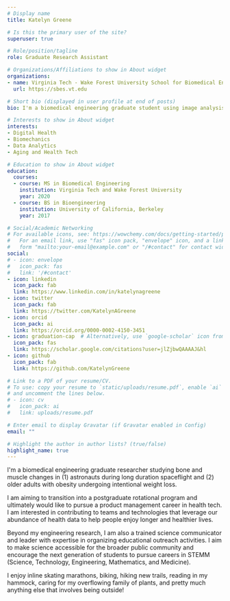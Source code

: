 ```yaml
---
# Display name
title: Katelyn Greene

# Is this the primary user of the site?
superuser: true

# Role/position/tagline
role: Graduate Research Assistant

# Organizations/Affiliations to show in About widget
organizations:
- name: Virginia Tech - Wake Forest University School for Biomedical Engineering and Sciences
  url: https://sbes.vt.edu

# Short bio (displayed in user profile at end of posts)
bio: I'm a biomedical engineering graduate student using image analysis to study bone and muscle changes. I'm passionate about helping others understand research and inspiring the next generation of young scientists.

# Interests to show in About widget
interests:
- Digital Health
- Biomechanics
- Data Analytics
- Aging and Health Tech

# Education to show in About widget
education:
  courses:
  - course: MS in Biomedical Engineering
    institution: Virginia Tech and Wake Forest University
    year: 2020
  - course: BS in Bioengineering
    institution: University of California, Berkeley
    year: 2017

# Social/Academic Networking
# For available icons, see: https://wowchemy.com/docs/getting-started/page-builder/#icons
#   For an email link, use "fas" icon pack, "envelope" icon, and a link in the
#   form "mailto:your-email@example.com" or "/#contact" for contact widget.
social:
# - icon: envelope
#   icon_pack: fas
#   link: '/#contact'
- icon: linkedin
  icon_pack: fab
  link: https://www.linkedin.com/in/katelynagreene
- icon: twitter
  icon_pack: fab
  link: https://twitter.com/KatelynAGreene
- icon: orcid
  icon_pack: ai
  link: https://orcid.org/0000-0002-4150-3451
- icon: graduation-cap  # Alternatively, use `google-scholar` icon from `ai` icon pack
  icon_pack: fas
  link: https://scholar.google.com/citations?user=jlZjbwQAAAAJ&hl
- icon: github
  icon_pack: fab
  link: https://github.com/KatelynGreene

# Link to a PDF of your resume/CV.
# To use: copy your resume to `static/uploads/resume.pdf`, enable `ai` icons in `params.toml`, 
# and uncomment the lines below.
# - icon: cv
#   icon_pack: ai
#   link: uploads/resume.pdf

# Enter email to display Gravatar (if Gravatar enabled in Config)
email: ""

# Highlight the author in author lists? (true/false)
highlight_name: true
---
```


I'm a biomedical engineering graduate researcher studying bone and muscle changes in (1) astronauts during long duration spaceflight and (2) older adults with obesity undergoing intentional weight loss. 

I am aiming to transition into a postgraduate rotational program and ultimately would like to pursue a product management career in health tech. I am interested in contributing to teams and technologies that leverage our abundance of health data to help people enjoy longer and healthier lives.

Beyond my engineering research, I am also a trained science communicator and leader with expertise in organizing educational outreach activities. I aim to make science accessible for the broader public community and encourage the next generation of students to pursue careers in STEMM (Science, Technology, Engineering, Mathematics, and Medicine). 

I enjoy inline skating marathons, biking, hiking new trails, reading in my hammock, caring for my overflowing family of plants, and pretty much anything else that involves being outside!

<!-- Include a link to download resume -->

<!-- {{< icon name="download" pack="fas" >}} Download my {{< staticref "uploads/demo_resume.pdf" "newtab" >}}resumé{{< /staticref >}}. -->
